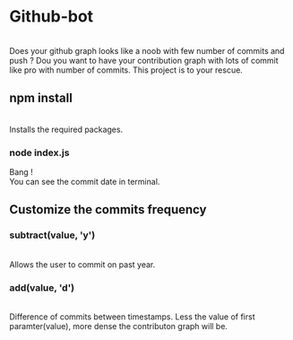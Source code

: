 # Github-bot

<br>
Does your github graph looks like a noob with few number of commits and push ? Dou you want to have your contribution graph with lots of commit like pro with number of commits. This project is to your rescue.

## npm install

<br>
Installs the required packages.

### node index.js

Bang !
<br>
You can see the commit date in terminal.

## Customize the commits frequency

### subtract(value, 'y')

<br>
Allows the user to commit on past year.
<br>

### add(value, 'd')

<br>
Difference of commits between timestamps. Less the value of first paramter(value), more dense the contributon graph will be.
